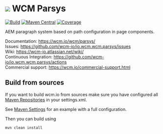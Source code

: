 <img src="https://wcm.io/images/favicon-16@2x.png"/> WCM Parsys
======
[![Build](https://github.com/wcm-io/io.wcm.wcm.parsys/workflows/Build/badge.svg?branch=develop)](https://github.com/wcm-io/io.wcm.wcm.parsys/actions?query=workflow%3ABuild+branch%3Adevelop)
[![Maven Central](https://img.shields.io/maven-central/v/io.wcm/io.wcm.wcm.parsys)](https://repo1.maven.org/maven2/io/wcm/io.wcm.wcm.parsys/)
[![Coverage](https://sonarcloud.io/api/project_badges/measure?project=wcm-io_io.wcm.wcm.parsys&metric=coverage)](https://sonarcloud.io/summary/new_code?id=wcm-io_io.wcm.wcm.parsys)

AEM paragraph system based on path configuration in page components.

Documentation: https://wcm.io/wcm/parsys/<br/>
Issues: https://github.com/wcm-io/io.wcm.wcm.parsys/issues<br/>
Wiki: https://wcm-io.atlassian.net/wiki/<br/>
Continuous Integration: https://github.com/wcm-io/io.wcm.wcm.parsys/actions<br/>
Commercial support: https://wcm.io/commercial-support.html


## Build from sources

If you want to build wcm.io from sources make sure you have configured all [Maven Repositories](https://wcm.io/maven.html) in your settings.xml.

See [Maven Settings](https://github.com/wcm-io/io.wcm.wcm.parsys/blob/develop/.maven-settings.xml) for an example with a full configuration.

Then you can build using

```
mvn clean install
```
